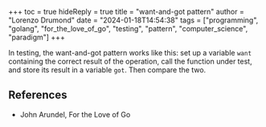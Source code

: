 +++
toc = true
hideReply = true
title = "want-and-got pattern"
author = "Lorenzo Drumond"
date = "2024-01-18T14:54:38"
tags = ["programming",  "golang",  "for_the_love_of_go",  "testing",  "pattern",  "computer_science",  "paradigm"]
+++


In testing, the want-and-got pattern works like this: set up a variable `want` containing the correct result of the operation, call the function under test, and store its result in a variable `got`. Then compare the two.

## References
- John Arundel, For the Love of Go

